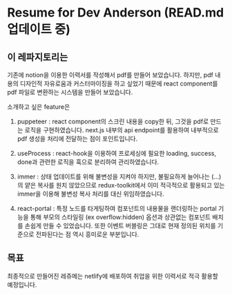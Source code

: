 # Resume for Dev Anderson (READ.md 업데이트 중)

## 이 레파지토리는

기존에 notion을 이용한 이력서를 작성해서 pdf를 만들어 보았습니다. 하지만, pdf 내용의 디자인적 자유로움과 커스터마이징을 하고 싶었기 때문에 react component를 pdf 파일로 변환하는 시스템을 만들어 보았습니다.

소개하고 싶은 feature은

1. puppeteer : react component의 스크린 내용을 copy한 뒤, 그것을 pdf로 만드는 로직을 구현하였습니다. next.js 내부의 api endpoint를 활용하여 내부적으로 pdf 생성을 처리에 전달하는 점이 포인트입니다.

2. useProcess : react-hook을 이용하여 프로세싱에 필요한 loading, success, done과 관련한 로직을 훅으로 분리하여 관리하였습니다.

3. immer : 상태 업데이트를 위해 불변성을 지켜야 하지만, 불필요하게 늘어나는 (...) 의 얕은 복사를 원치 않았으므로 redux-toolkit에서 이미 적극적으로 활용되고 있는 immer을 이용해 불변성 복사 처리를 대신 위임하였습니다.

4. react-portal : 특정 노드를 타게팅하여 컴포넌트의 내용물을 랜더링하는 portal 기능을 통해 부모의 스타일링 (ex overflow:hidden) 옵션과 상관없는 컴포넌트 배치를 손쉽게 만들 수 있었습니다. 또한 이벤트 버블링은 그대로 현재 정의된 위치를 기준으로 전파된다는 점 역시 흥미로운 부분입니다.

## 목표

최종적으로 만들어진 레쥬메는 netlify에 배포하여 취업을 위한 이력서로 적극 활용할 예정입니다.
